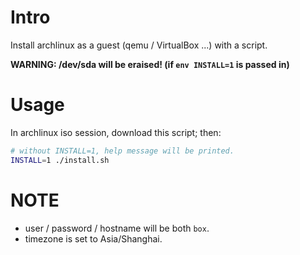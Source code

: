 # Intro
Install archlinux as a guest (qemu / VirtualBox ...) with a script.

**WARNING: /dev/sda will be eraised! (if `env INSTALL=1` is passed in)**

# Usage
In archlinux iso session, download this script; then:

```sh
# without INSTALL=1, help message will be printed.
INSTALL=1 ./install.sh
```

# NOTE
- user / password / hostname will be both `box`.
- timezone is set to Asia/Shanghai.
